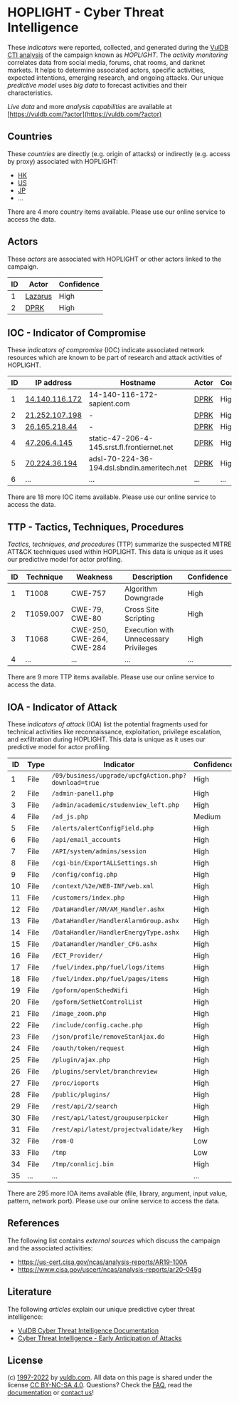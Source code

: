 # HOPLIGHT - Cyber Threat Intelligence

These _indicators_ were reported, collected, and generated during the [VulDB CTI analysis](https://vuldb.com/?kb.cti) of the campaign known as _HOPLIGHT_. The _activity monitoring_ correlates data from social media, forums, chat rooms, and darknet markets. It helps to determine associated actors, specific activities, expected intentions, emerging research, and ongoing attacks. Our unique _predictive model_ uses _big data_ to forecast activities and their characteristics.

_Live data_ and more _analysis capabilities_ are available at [https://vuldb.com/?actor](https://vuldb.com/?actor)

## Countries

These _countries_ are directly (e.g. origin of attacks) or indirectly (e.g. access by proxy) associated with HOPLIGHT:

* [HK](https://vuldb.com/?country.hk)
* [US](https://vuldb.com/?country.us)
* [JP](https://vuldb.com/?country.jp)
* ...

There are 4 more country items available. Please use our online service to access the data.

## Actors

These _actors_ are associated with HOPLIGHT or other actors linked to the campaign.

ID | Actor | Confidence
-- | ----- | ----------
1 | [Lazarus](https://vuldb.com/?actor.lazarus) | High
2 | [DPRK](https://vuldb.com/?actor.dprk) | High

## IOC - Indicator of Compromise

These _indicators of compromise_ (IOC) indicate associated network resources which are known to be part of research and attack activities of HOPLIGHT.

ID | IP address | Hostname | Actor | Confidence
-- | ---------- | -------- | ----- | ----------
1 | [14.140.116.172](https://vuldb.com/?ip.14.140.116.172) | 14-140-116-172-sapient.com | [DPRK](https://vuldb.com/?actor.dprk) | High
2 | [21.252.107.198](https://vuldb.com/?ip.21.252.107.198) | - | [DPRK](https://vuldb.com/?actor.dprk) | High
3 | [26.165.218.44](https://vuldb.com/?ip.26.165.218.44) | - | [DPRK](https://vuldb.com/?actor.dprk) | High
4 | [47.206.4.145](https://vuldb.com/?ip.47.206.4.145) | static-47-206-4-145.srst.fl.frontiernet.net | [DPRK](https://vuldb.com/?actor.dprk) | High
5 | [70.224.36.194](https://vuldb.com/?ip.70.224.36.194) | adsl-70-224-36-194.dsl.sbndin.ameritech.net | [DPRK](https://vuldb.com/?actor.dprk) | High
6 | ... | ... | ... | ...

There are 18 more IOC items available. Please use our online service to access the data.

## TTP - Tactics, Techniques, Procedures

_Tactics, techniques, and procedures_ (TTP) summarize the suspected MITRE ATT&CK techniques used within HOPLIGHT. This data is unique as it uses our predictive model for actor profiling.

ID | Technique | Weakness | Description | Confidence
-- | --------- | -------- | ----------- | ----------
1 | T1008 | CWE-757 | Algorithm Downgrade | High
2 | T1059.007 | CWE-79, CWE-80 | Cross Site Scripting | High
3 | T1068 | CWE-250, CWE-264, CWE-284 | Execution with Unnecessary Privileges | High
4 | ... | ... | ... | ...

There are 9 more TTP items available. Please use our online service to access the data.

## IOA - Indicator of Attack

These _indicators of attack_ (IOA) list the potential fragments used for technical activities like reconnaissance, exploitation, privilege escalation, and exfiltration during HOPLIGHT. This data is unique as it uses our predictive model for actor profiling.

ID | Type | Indicator | Confidence
-- | ---- | --------- | ----------
1 | File | `/09/business/upgrade/upcfgAction.php?download=true` | High
2 | File | `/admin-panel1.php` | High
3 | File | `/admin/academic/studenview_left.php` | High
4 | File | `/ad_js.php` | Medium
5 | File | `/alerts/alertConfigField.php` | High
6 | File | `/api/email_accounts` | High
7 | File | `/API/system/admins/session` | High
8 | File | `/cgi-bin/ExportALLSettings.sh` | High
9 | File | `/config/config.php` | High
10 | File | `/context/%2e/WEB-INF/web.xml` | High
11 | File | `/customers/index.php` | High
12 | File | `/DataHandler/AM/AM_Handler.ashx` | High
13 | File | `/DataHandler/HandlerAlarmGroup.ashx` | High
14 | File | `/DataHandler/HandlerEnergyType.ashx` | High
15 | File | `/DataHandler/Handler_CFG.ashx` | High
16 | File | `/ECT_Provider/` | High
17 | File | `/fuel/index.php/fuel/logs/items` | High
18 | File | `/fuel/index.php/fuel/pages/items` | High
19 | File | `/goform/openSchedWifi` | High
20 | File | `/goform/SetNetControlList` | High
21 | File | `/image_zoom.php` | High
22 | File | `/include/config.cache.php` | High
23 | File | `/json/profile/removeStarAjax.do` | High
24 | File | `/oauth/token/request` | High
25 | File | `/plugin/ajax.php` | High
26 | File | `/plugins/servlet/branchreview` | High
27 | File | `/proc/ioports` | High
28 | File | `/public/plugins/` | High
29 | File | `/rest/api/2/search` | High
30 | File | `/rest/api/latest/groupuserpicker` | High
31 | File | `/rest/api/latest/projectvalidate/key` | High
32 | File | `/rom-0` | Low
33 | File | `/tmp` | Low
34 | File | `/tmp/connlicj.bin` | High
35 | ... | ... | ...

There are 295 more IOA items available (file, library, argument, input value, pattern, network port). Please use our online service to access the data.

## References

The following list contains _external sources_ which discuss the campaign and the associated activities:

* https://us-cert.cisa.gov/ncas/analysis-reports/AR19-100A
* https://www.cisa.gov/uscert/ncas/analysis-reports/ar20-045g

## Literature

The following _articles_ explain our unique predictive cyber threat intelligence:

* [VulDB Cyber Threat Intelligence Documentation](https://vuldb.com/?kb.cti)
* [Cyber Threat Intelligence - Early Anticipation of Attacks](https://www.scip.ch/en/?labs.20201022)

## License

(c) [1997-2022](https://vuldb.com/?kb.changelog) by [vuldb.com](https://vuldb.com/?kb.about). All data on this page is shared under the license [CC BY-NC-SA 4.0](https://creativecommons.org/licenses/by-nc-sa/4.0/). Questions? Check the [FAQ](https://vuldb.com/?kb.faq), read the [documentation](https://vuldb.com/?kb) or [contact us](https://vuldb.com/?contact)!
